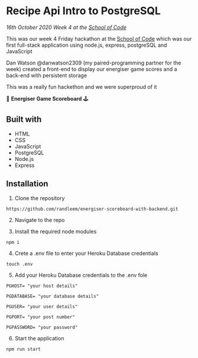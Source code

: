 # Recipe Api Intro to PostgreSQL

*16th October 2020*
*Week 4 at the [School of Code](https://www.schoolofcode.co.uk)*

This was our week 4 Friday hackathon at the [School of Code](https://www.schoolofcode.co.uk) which was our first full-stack application using node.js, express, postgreSQL and JavaScript

Dan Watson @danwatson2309 (my paired-programming partner for the week) created a front-end to display our energiser game scores and a back-end with persistent storage 

This was a really fun hackethon and we were superproud of it

 👾 **Energiser Game Scoreboard** 🕹️

## Built with

- HTML
- CSS
- JavaScript
- PostgreSQL
- Node.js
- Express

## Installation

1. Clone the repository

```
https://github.com/randleem/energiser-scoreboard-with-backend.git
```

2. Navigate to the repo

3. Install the required node modules

```
npm i
```

4. Crete a .env file to enter your Heroku Database credentials

```
touch .env
```
5. Add your Heroku Database credentials to the .env fole

```
PGHOST= "your host details"

PGDATABASE= "your database details"

PGUSER= "your user details"

PGPORT= "your post number"

PGPASSWORD= "your password"
```

6. Start the application

```
npm run start
```
